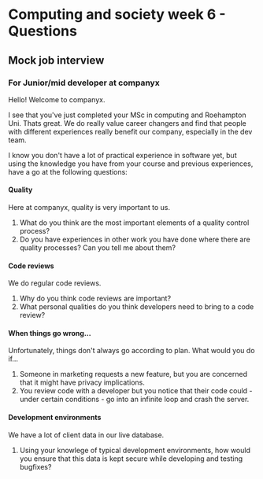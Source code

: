 # Computing and society week 6 - Questions
## Mock job interview  

### For Junior/mid developer at companyx

Hello!  Welcome to companyx. 

I see that you've just completed your MSc in computing and Roehampton Uni.  Thats great.  We do really value career changers and find that people with different experiences really benefit our company, especially in the dev team.

I know you don't have a lot of practical experience in software yet, but using the knowledge you have from your course and previous experiences, have a go at the following questions:


#### Quality

Here at companyx, quality is very important to us.

1. What do you think are the most important elements of a quality control process?
2. Do you have experiences in other work you have done where there are quality processes?  Can you tell me about them?

#### Code reviews

We do regular code reviews.

1. Why do you think code reviews are important?
2. What personal qualities do you think developers need to bring to a code review?


#### When things go wrong...

Unfortunately, things don't always go according to plan. What would you do if...

1. Someone in marketing requests a new feature, but you are concerned that it might have privacy implications.
2. You review code with a developer but you notice that their code could - under certain conditions - go into an infinite loop and crash the server.


#### Development environments

We have a lot of client data in our live database.

1. Using your knowlege of typical development environments, how would you ensure that this data is kept secure while developing and testing bugfixes?
